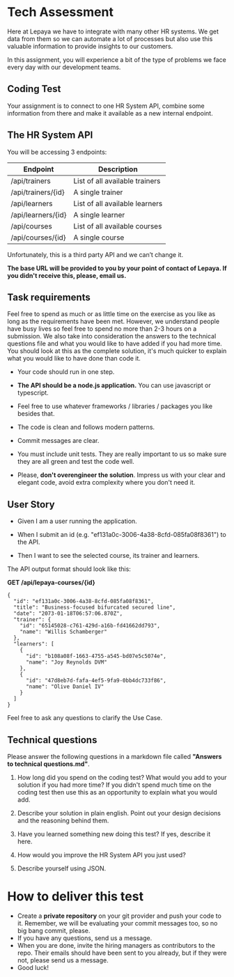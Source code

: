 # Tech Assessment

Here at Lepaya we have to integrate with many other HR systems. We get data from them so we can automate a lot of processes but also use this valuable information to provide insights to our customers.

In this assignment, you will experience a bit of the type of problems we face every day with our development teams.

## Coding Test

Your assignment is to connect to one HR System API, combine some information from there and make it available as a new internal endpoint.

## The HR System API

You will be accessing 3 endpoints:

Endpoint | Description
-- | --
/api/trainers | List of all available trainers
/api/trainers/{id} | A single trainer
/api/learners | List of all available learners
/api/learners/{id} | A single learner
/api/courses | List of all available courses
/api/courses/{id} | A single course


Unfortunately, this is a third party API and we can’t change it.

**The base URL will be provided to you by your point of contact of Lepaya. If you didn't receive this, please, email us.**

## Task requirements

Feel free to spend as much or as little time on the exercise as you like as long as the requirements have been met. 
However, we understand people have busy lives so feel free to spend no more than 2-3 hours on a submission. 
We also take into consideration the answers to the technical questions file and what you would like to have added if you had more time. You should look at this as the complete solution, it's much quicker to explain what you would like to have done than code it.

- Your code should run in one step.

- **The API should be a node.js application.** You can use javascript or typescript.

- Feel free to use whatever frameworks / libraries / packages you like besides that.

- The code is clean and follows modern patterns.

- Commit messages are clear.

- You must include unit tests. They are really important to us so make sure they are all green and test the code well.

- Please, **don't overengineer the solution**. Impress us with your clear and elegant code, avoid extra complexity where you don't need it.

## User Story

- Given I am a user running the application.

- When I submit an id (e.g. "ef131a0c-3006-4a38-8cfd-085fa08f8361") to the API.

- Then I want to see the selected course, its trainer and learners.


The API output format should look like this:

**GET /api/lepaya-courses/{id}**

```
{
  "id": "ef131a0c-3006-4a38-8cfd-085fa08f8361",
  "title": "Business-focused bifurcated secured line",
  "date": "2073-01-18T06:57:06.870Z",
  "trainer": {
    "id": "65145028-c761-429d-a16b-fd41662dd793",
    "name": "Willis Schamberger"
  },
  "learners": [
    {
      "id": "b108a08f-1663-4755-a545-bd07e5c5074e",
      "name": "Joy Reynolds DVM"
    },
    {
      "id": "47d8eb7d-fafa-4ef5-9fa9-0bb4dc733f86",
      "name": "Olive Daniel IV"
    }
  ]
}
```


Feel free to ask any questions to clarify the Use Case.

## Technical questions

Please answer the following questions in a markdown file called **"Answers to technical questions.md"**.

1. How long did you spend on the coding test? What would you add to your solution if you had more time? If you didn't spend much time on the coding test then use this as an opportunity to explain what you would add.

1. Describe your solution in plain english. Point out your design decisions and the reasoning behind them.

1. Have you learned something new doing this test? If yes, describe it here.

1. How would you improve the HR System API you just used?

1. Describe yourself using JSON.

# How to deliver this test

- Create a **private repository** on your git provider and push your code to it. Remember, we will be evaluating your commit messages too, so no big bang commit, please.
- If you have any questions, send us a message.
- When you are done, invite the hiring managers as contributors to the repo. Their emails should have been sent to you already, but if they were not, please send us a message.
- Good luck!
